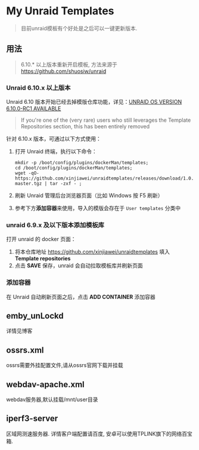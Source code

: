# My Unraid Templates
> 目前unraid模板有个好处是之后可以一键更新版本.
## 用法
> 6.10.* 以上版本重新开启模板, 方法来源于 https://github.com/shuosiw/unraid
### Unraid 6.10.x 以上版本

Unraid 6.10 版本开始已经去掉模版仓库功能，详见：[UNRAID OS VERSION 6.10.0-RC1 AVAILABLE](https://forums.unraid.net/bug-reports/prereleases/unraid-os-version-6100-rc1-available-r1514/?tab=comments#comment-15110)

> If you're one of the (very rare) users who still leverages the Template Repositories section, this has been entirely removed

针对 6.10.x 版本，可通过以下方式使用：

1. 打开 Unraid 终端，执行以下命令：

    ```
    mkdir -p /boot/config/plugins/dockerMan/templates;
    cd /boot/config/plugins/dockerMan/templates;
    wget -qO- https://github.com/xinjiawei/unraidtemplates/releases/download/1.0.0/unraidtemplates-master.tgz | tar -zxf - ;
    
    ```

2. 刷新 Unraid 管理后台浏览器页面（比如 Windows 按 F5 刷新）
3. 参考下方**添加容器**来使用，导入的模版会存在于 `User templates` 分类中


### unraid 6.9.x 及以下版本添加模板库

打开 unraid 的 docker 页面：

1. 将本仓库地址 https://github.com/xinjiawei/unraidtemplates 填入 **Template repositories**
2. 点击 **SAVE** 保存，unraid 会自动拉取模板库并刷新页面

### 添加容器

在 Unraid 自动刷新页面之后，点击 **ADD CONTAINER** 添加容器

## emby_unLockd
详情见博客

## ossrs.xml
ossrs需要外挂配置文件,请从ossrs官网下载并挂载


## webdav-apache.xml
webdav服务器,默认挂载/mnt/user目录

## iperf3-server
区域网测速服务器. 详情客户端配置请百度, 安卓可以使用TPLINK旗下的网络百宝箱.
